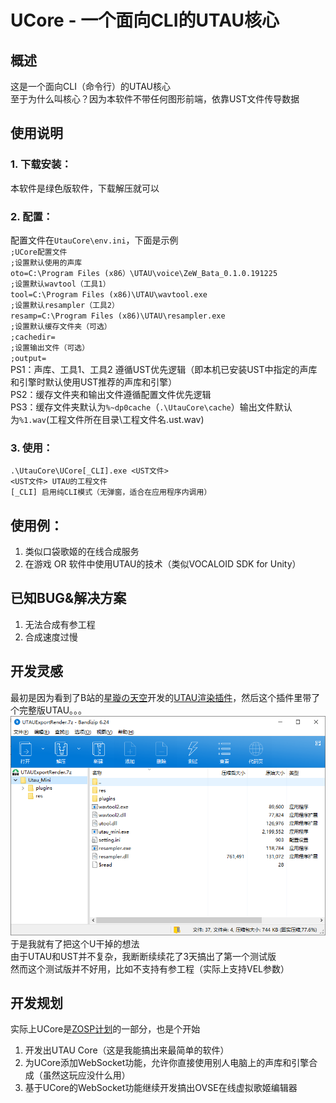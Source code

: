 # UCore - 一个面向CLI的UTAU核心
## 概述
这是一个面向CLI（命令行）的UTAU核心  
至于为什么叫核心？因为本软件不带任何图形前端，依靠UST文件传导数据
## 使用说明
### 1. 下载安装：
本软件是绿色版软件，下载解压就可以
### 2. 配置：
配置文件在`UtauCore\env.ini`，下面是示例  
`;UCore配置文件`  
`;设置默认使用的声库`  
`oto=C:\Program Files (x86）\UTAU\voice\ZeW_Bata_0.1.0.191225`  
`;设置默认wavtool（工具1）`  
`tool=C:\Program Files (x86)\UTAU\wavtool.exe`  
`;设置默认resampler（工具2）`  
`resamp=C:\Program Files (x86)\UTAU\resampler.exe`  
`;设置默认缓存文件夹（可选）`  
`;cachedir=`  
`;设置输出文件（可选）`  
`;output=`  
PS1：声库、工具1、工具2 遵循UST优先逻辑（即本机已安装UST中指定的声库和引擎时默认使用UST推荐的声库和引擎）  
PS2：缓存文件夹和输出文件遵循配置文件优先逻辑  
PS3：缓存文件夹默认为`%~dp0cache`（`.\UtauCore\cache`）输出文件默认为`%1.wav`(工程文件所在目录\工程文件名.ust.wav)
### 3. 使用：
`.\UtauCore\UCore[_CLI].exe <UST文件>`  
`<UST文件> UTAU的工程文件`  
`[_CLI] 启用纯CLI模式（无弹窗，适合在应用程序内调用）`   
## 使用例：
1. 类似口袋歌姬的在线合成服务
2. 在游戏 OR 软件中使用UTAU的技术（类似VOCALOID SDK for Unity）
## 已知BUG&解决方案
1. 无法合成有参工程
2. 合成速度过慢
## 开发灵感
最初是因为看到了B站的[星璇の天空](https://space.bilibili.com/232240)开发的[UTAU渲染插件](https://www.bilibili.com/video/av1182545)，然后这个插件里带了个完整版UTAU。。。  
![完整版UTAU](pic/01.png)
于是我就有了把这个U干掉的想法  
由于UTAU和UST并不复杂，我断断续续花了3天搞出了第一个测试版  
然而这个测试版并不好用，比如不支持有参工程（实际上支持VEL参数）
## 开发规划
实际上UCore是[ZOSP计划](https://github.com/daze456/ZOSP)的一部分，也是个开始  
1. 开发出UTAU Core（这是我能搞出来最简单的软件）
2. 为UCore添加WebSocket功能，允许你直接使用别人电脑上的声库和引擎合成（虽然这玩应没什么用）
3. 基于UCore的WebSocket功能继续开发搞出OVSE在线虚拟歌姬编辑器